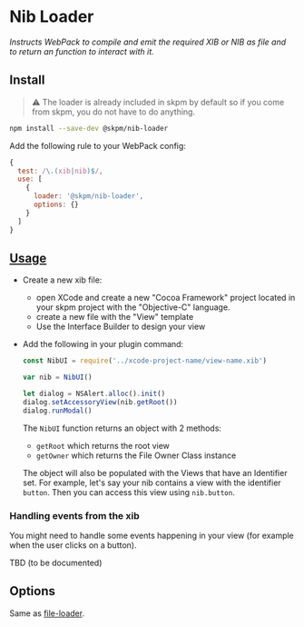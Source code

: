 # Nib Loader

_Instructs WebPack to compile and emit the required XIB or NIB as file and to return an function to interact with it._

## Install

> ⚠️  The loader is already included in skpm by default so if you come from skpm, you do not have to do anything.

```bash
npm install --save-dev @skpm/nib-loader
```

Add the following rule to your WebPack config:

```js
{
  test: /\.(xib|nib)$/,
  use: [
    {
      loader: '@skpm/nib-loader',
      options: {}
    }
  ]
}
```

## [Usage](https://webpack.js.org/concepts/loaders)

- Create a new xib file:
  - open XCode and create a new "Cocoa Framework" project located in your skpm project with the "Objective-C" language.
  - create a new file with the "View" template
  - Use the Interface Builder to design your view
- Add the following in your plugin command:

  ```js
  const NibUI = require('../xcode-project-name/view-name.xib')

  var nib = NibUI()

  let dialog = NSAlert.alloc().init()
  dialog.setAccessoryView(nib.getRoot())
  dialog.runModal()
  ```

  The `NibUI` function returns an object with 2 methods:

  - `getRoot` which returns the root view
  - `getOwner` which returns the File Owner Class instance

  The object will also be populated with the Views that have an Identifier set. For example, let's say your nib contains a view with the identifier `button`. Then you can access this view using `nib.button`.

### Handling events from the xib

You might need to handle some events happening in your view (for example when the user clicks on a button).

TBD (to be documented)

## Options

Same as [file-loader](https://github.com/skpm/file-loader).
